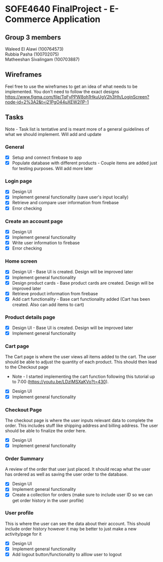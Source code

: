 # SOFE4640 FinalProject - E-Commerce Application 

## Group 3 members
Waleed El Alawi (100764573)<br> 
Rubbia Pasha (100702075)<br>
Matheeshan Sivalingam (100703887) <br>

## Wireframes
Feel free to use the wireframes to get an idea of what needs to be implemented. You don't need to follow the exact designs
https://www.figma.com/file/TqFyPPW8oh1HkuUgV2h3Hh/LoginScreen?node-id=2%3A2&t=j21PgO44uXEW2l1P-1
## Tasks
Note - Task list is tentative and is meant more of a general guidelines of what we should implement. Will add and update 
### General 
- [x] Setup and connect firebase to app
- [x] Populate database with different products - Couple items are added just for testing purposes. Will add more later
### Login page
- [x] Design UI 
- [x] Implement general functionality (save user's input locally) 
- [x] Retrieve and compare user information from firebase
- [x] Error checking
### Create an account page
- [x] Design UI 
- [x] Implement general functionality 
- [x] Write user information to firebase
- [x] Error checking
### Home screen 
- [x] Design UI - Base UI is created. Design will be improved later 
- [x] Implement general functionality
- [x] Design product cards - Base product cards are created. Design will be improved later
- [x] Retrieve product information from firebase
- [x] Add cart functionality - Base cart functionality added (Cart has been created. Also can add items to cart)
### Product details page
- [x] Design UI - Base UI is created. Design will be improved later 
- [x] Implement general functionality
### Cart page
The Cart page is where the user views all items added to the cart. The user should be able to adjust the quantity of each product. This should then lead to the Checkout page
* Note - I started implementing the cart function following this tutorial up to 7:00 (https://youtu.be/LDzIMSXaKVo?t=430).<br>
- [x] Design UI
- [x] Implement general functionality
### Checkout Page
The checkout page is where the user inputs relevant data to complete the order. This includes stuff like shipping address and billing address. The user should be able to finalize the order here. 
- [x] Design UI
- [x] Implement general functionality
### Order Summary
A review of the order that user just placed. It should recap what the user has ordered as well as saving the user order to the database. 
- [x] Design UI
- [x] Implement general functionality
- [x] Create a collection for orders (make sure to include user ID so we can get order history in the user profile)
### User profile
This is where the user can see the data about their account. This should include order history however it may be better to just make a new activity/page for it
- [x] Design UI
- [x] Implement general functionality
- [x] Add logout button/functionality to alllow user to logout
